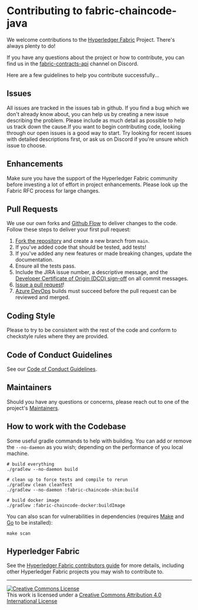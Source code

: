 # Contributing to fabric-chaincode-java

We welcome contributions to the [Hyperledger Fabric](https://hyperledger-fabric.readthedocs.io) Project. There's always plenty to do!

If you have any questions about the project or how to contribute, you can find us in the [fabric-contracts-api](https://discordapp.com/channels/905194001349627914/943090527920877598) channel on Discord.

Here are a few guidelines to help you contribute successfully...

## Issues

All issues are tracked in the issues tab in github. If you find a bug which we don't already know about, you can help us by creating a new issue describing the problem. Please include as much detail as possible to help us track down the cause.If you want to begin contributing code, looking through our open issues is a good way to start. Try looking for recent issues with detailed descriptions first, or ask us on Discord if you're unsure which issue to choose.

## Enhancements

Make sure you have the support of the Hyperledger Fabric community before investing a lot of effort in project enhancements. Please look up the Fabric RFC process for large changes.

## Pull Requests

We use our own forks and [Github Flow](https://guides.github.com/introduction/flow/index.html) to deliver changes to the code. Follow these steps to deliver your first pull request:

1. [Fork the repository](https://guides.github.com/activities/forking/#fork) and create a new branch from `main`.
2. If you've added code that should be tested, add tests!
3. If you've added any new features or made breaking changes, update the documentation.
4. Ensure all the tests pass.
5. Include the JIRA issue number, a descriptive message, and the [Developer Certificate of Origin (DCO) sign-off](https://github.com/probot/dco#how-it-works) on all commit messages.
6. [Issue a pull request](https://guides.github.com/activities/forking/#making-a-pull-request)!
7. [Azure DevOps](https://dev.azure.com/Hyperledger/Fabric-Chaincode-Java) builds must succeed before the pull request can be reviewed and merged.

## Coding Style

Please to try to be consistent with the rest of the code and conform to checkstyle rules where they are provided.

## Code of Conduct Guidelines <a name="conduct"></a>

See our [Code of Conduct Guidelines](../blob/main/CODE_OF_CONDUCT.md).

## Maintainers <a name="maintainers"></a>

Should you have any questions or concerns, please reach out to one of the project's [Maintainers](../blob/main/MAINTAINERS.md).


## How to work with the Codebase

Some useful gradle commands to help with building.  You can add or remove the `--no-daemon` as you wish; depending on the performance of you local machine.

```shell
# build everything
./gradlew --no-daemon build

# clean up to force tests and compile to rerun
./gradlew clean cleanTest
./gradlew --no-daemon :fabric-chaincode-shim:build

# build docker image
./gradlew :fabric-chaincode-docker:buildImage
```

You can also scan for vulnerabilities in dependencies (requires [Make](https://www.gnu.org/software/make/) and [Go](https://go.dev/) to be installed):
```shell
make scan
```

## Hyperledger Fabric

See the
[Hyperledger Fabric contributors guide](http://hyperledger-fabric.readthedocs.io/en/latest/CONTRIBUTING.html) for more details, including other Hyperledger Fabric projects you may wish to contribute to.

---

[![Creative Commons License](https://i.creativecommons.org/l/by/4.0/88x31.png)](http://creativecommons.org/licenses/by/4.0/)  
This work is licensed under a [Creative Commons Attribution 4.0 International License](http://creativecommons.org/licenses/by/4.0/)
